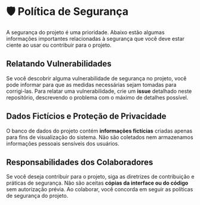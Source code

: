 <!--
## Supported Versions

Use this section to tell people about which versions of your project are
currently being supported with security updates.

| Version | Supported          |
| ------- | ------------------ |
| 5.1.x   | :white_check_mark: |
| 5.0.x   | :x:                |
| 4.0.x   | :white_check_mark: |
| < 4.0   | :x:                |
-->


# :shield: Política de Segurança
A segurança do projeto é uma prioridade. Abaixo estão algumas informações importantes relacionadas à segurança que você deve estar ciente ao usar ou contribuir para o projeto.

## Relatando Vulnerabilidades
Se você descobrir alguma vulnerabilidade de segurança no projeto, você pode informar para que as medidas necessárias sejam tomadas para corrigi-las. Para relatar uma vulnerabilidade, crie um **issue** detalhado neste repositório, descrevendo o problema com o máximo de detalhes possível.

## Dados Fictícios e Proteção de Privacidade
O banco de dados do projeto contém **informações fictícias** criadas apenas para fins de visualização do sistema. Não são coletados nem armazenamos informações pessoais sensíveis dos usuários.

## Responsabilidades dos Colaboradores
Se você deseja contribuir para o projeto, siga as diretrizes de contribuição e práticas de segurança. Não são aceitas **cópias da interface ou do código** sem autorização prévia. Ao colaborar, você concorda em seguir as políticas de segurança do projeto.
